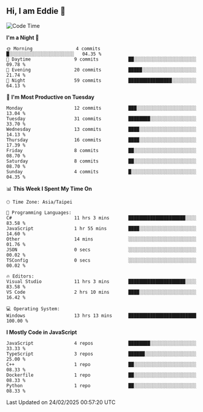 ## Hi, I am Eddie 👋

<!--START_SECTION:waka-->
![Code Time](http://img.shields.io/badge/Code%20Time-443%20hrs%2023%20mins-blue)

**I'm a Night 🦉** 

```text
🌞 Morning                4 commits           █░░░░░░░░░░░░░░░░░░░░░░░░   04.35 % 
🌆 Daytime                9 commits           ██░░░░░░░░░░░░░░░░░░░░░░░   09.78 % 
🌃 Evening                20 commits          █████░░░░░░░░░░░░░░░░░░░░   21.74 % 
🌙 Night                  59 commits          ████████████████░░░░░░░░░   64.13 % 
```
📅 **I'm Most Productive on Tuesday** 

```text
Monday                   12 commits          ███░░░░░░░░░░░░░░░░░░░░░░   13.04 % 
Tuesday                  31 commits          ████████░░░░░░░░░░░░░░░░░   33.70 % 
Wednesday                13 commits          ████░░░░░░░░░░░░░░░░░░░░░   14.13 % 
Thursday                 16 commits          ████░░░░░░░░░░░░░░░░░░░░░   17.39 % 
Friday                   8 commits           ██░░░░░░░░░░░░░░░░░░░░░░░   08.70 % 
Saturday                 8 commits           ██░░░░░░░░░░░░░░░░░░░░░░░   08.70 % 
Sunday                   4 commits           █░░░░░░░░░░░░░░░░░░░░░░░░   04.35 % 
```


📊 **This Week I Spent My Time On** 

```text
🕑︎ Time Zone: Asia/Taipei

💬 Programming Languages: 
C#                       11 hrs 3 mins       █████████████████████░░░░   83.58 % 
JavaScript               1 hr 55 mins        ████░░░░░░░░░░░░░░░░░░░░░   14.60 % 
Other                    14 mins             ░░░░░░░░░░░░░░░░░░░░░░░░░   01.76 % 
JSON                     0 secs              ░░░░░░░░░░░░░░░░░░░░░░░░░   00.02 % 
TSConfig                 0 secs              ░░░░░░░░░░░░░░░░░░░░░░░░░   00.02 % 

🔥 Editors: 
Visual Studio            11 hrs 3 mins       █████████████████████░░░░   83.58 % 
VS Code                  2 hrs 10 mins       ████░░░░░░░░░░░░░░░░░░░░░   16.42 % 

💻 Operating System: 
Windows                  13 hrs 13 mins      █████████████████████████   100.00 % 
```

**I Mostly Code in JavaScript** 

```text
JavaScript               4 repos             ████████░░░░░░░░░░░░░░░░░   33.33 % 
TypeScript               3 repos             ██████░░░░░░░░░░░░░░░░░░░   25.00 % 
C++                      1 repo              ██░░░░░░░░░░░░░░░░░░░░░░░   08.33 % 
Dockerfile               1 repo              ██░░░░░░░░░░░░░░░░░░░░░░░   08.33 % 
Python                   1 repo              ██░░░░░░░░░░░░░░░░░░░░░░░   08.33 % 
```




 Last Updated on 24/02/2025 00:57:20 UTC
<!--END_SECTION:waka-->
